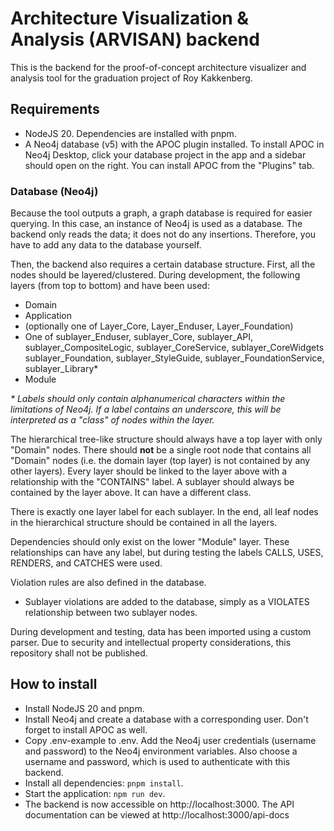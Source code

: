 # Architecture Visualization & Analysis (ARVISAN) backend

This is the backend for the proof-of-concept architecture
visualizer and analysis tool for the graduation project of Roy Kakkenberg.

## Requirements
- NodeJS 20. Dependencies are installed with pnpm.
- A Neo4j database (v5) with the APOC plugin installed. 
To install APOC in Neo4j Desktop, click your database project in the app and a sidebar should open on the right.
You can install APOC from the "Plugins" tab.

### Database (Neo4j)
Because the tool outputs a graph, a graph database is required for easier querying.
In this case, an instance of Neo4j is used as a database.
The backend only reads the data; it does not do any insertions.
Therefore, you have to add any data to the database yourself.

Then, the backend also requires a certain database structure.
First, all the nodes should be layered/clustered.
During development, the following layers (from top to bottom) and have been used:

- Domain
- Application
- (optionally one of Layer_Core, Layer_Enduser, Layer_Foundation)
- One of sublayer_Enduser, sublayer_Core, sublayer_API, sublayer_CompositeLogic, sublayer_CoreService, sublayer_CoreWidgets
sublayer_Foundation, sublayer_StyleGuide, sublayer_FoundationService, sublayer_Library*
- Module

_* Labels should only contain alphanumerical characters within the limitations of Neo4j. If a label contains an underscore,
this will be interpreted as a "class" of nodes within the layer._

The hierarchical tree-like structure should always have a top layer with only "Domain" nodes.
There should __not__ be a single root node that contains all "Domain" nodes (i.e. the domain layer
(top layer) is not contained by any other layers).
Every layer should be linked to the layer above with a relationship with the "CONTAINS" label.
A sublayer should always be contained by the layer above. It can have a different class.

There is exactly one layer label for each sublayer. In the end, all leaf nodes in the hierarchical
structure should be contained in all the layers.

Dependencies should only exist on the lower "Module" layer.
These relationships can have any label, but during testing the labels CALLS, USES, RENDERS, and CATCHES were used.

Violation rules are also defined in the database.
- Sublayer violations are added to the database, simply as a VIOLATES relationship between two sublayer nodes.

During development and testing, data has been imported using a custom parser.
Due to security and intellectual property considerations, this repository shall not be published. 

## How to install
- Install NodeJS 20 and pnpm.
- Install Neo4j and create a database with a corresponding user. Don't forget to install APOC as well.
- Copy .env-example to .env. Add the Neo4j user credentials (username and password) to the Neo4j environment variables.
Also choose a username and password, which is used to authenticate with this backend.
- Install all dependencies: `pnpm install`.
- Start the application: `npm run dev`.
- The backend is now accessible on http://localhost:3000. The API documentation can be viewed at http://localhost:3000/api-docs
